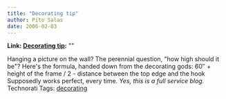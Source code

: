 ```yaml
---
title: "Decorating tip"
author: Pito Salas
date: 2006-02-03
---
```


**Link: [Decorating tip](None):** ""

Hanging a picture on the wall? The perennial question, "how high should it
be"? Here's the formula, handed down from the decorating gods: 60″ \+ height
of the frame / 2 - distance between the top edge and the hook Supposedly works
perfect, every time. _Yes, this is a full service blog._ Technorati Tags:
[decorating](<http://www.technorati.com/tag/decorating>)


